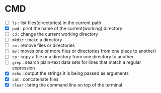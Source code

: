 # CMD
 - [ ] `ls` : list files(directories) in the current path
 - [x] `pwd` : print the name of the current(working) directory
 - [ ] `cd` : change the current working directory
 - [ ] `mkdir` : make a directory
 - [ ] `rm` : remove files or directories
 - [ ] `mv` : moves one or more files or directories from one place to another)
 - [ ] `cp` : copy a file or a directory from one directory to another
 - [ ] `grep` : search plain-text data sets for lines that match a regular expression
 - [x] `echo` : output the strings it is being passed as arguments
 - [x] `cat` : concatenate files
 - [x] `clear` : bring the command line on top of the terminal
